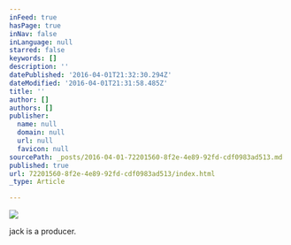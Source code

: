 ```yaml
---
inFeed: true
hasPage: true
inNav: false
inLanguage: null
starred: false
keywords: []
description: ''
datePublished: '2016-04-01T21:32:30.294Z'
dateModified: '2016-04-01T21:31:58.485Z'
title: ''
author: []
authors: []
publisher:
  name: null
  domain: null
  url: null
  favicon: null
sourcePath: _posts/2016-04-01-72201560-8f2e-4e89-92fd-cdf0983ad513.md
published: true
url: 72201560-8f2e-4e89-92fd-cdf0983ad513/index.html
_type: Article

---
```

![](https://the-grid-user-content.s3-us-west-2.amazonaws.com/e1284ce2-99b6-4f1d-a976-485b71ae7828.jpg)

jack is a producer.